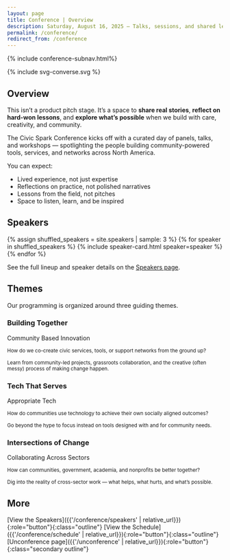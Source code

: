 ```yaml
---
layout: page
title: Conference | Overview
description: Saturday, August 16, 2025 – Talks, sessions, and shared lessons from the field.
permalink: /conference/
redirect_from: /conference
---
```


{% include conference-subnav.html%}

<article class="grid grid-blade">
<div class="image-area colorized-magenta">
  {% include svg-converse.svg %}
</div>
<div>
  <h2 class="colorized-magenta">Overview</h2>
<p><span class="lead">This isn’t a product pitch stage. It’s a space to <strong class="colorized-magenta">share real stories</strong>, <strong class="colorized-magenta">reflect on hard-won lessons</strong>, and <strong class="colorized-magenta">explore what’s possible</strong> when we build with care, creativity, and community.</span></p>
<p>The Civic Spark Conference kicks off with a curated day of panels, talks, and workshops — spotlighting the people building community-powered tools, services, and networks across North America.</p>
<p>You can expect:</p>
<ul>
<li>Lived experience, not just expertise</li>
<li>Reflections on practice, not polished narratives</li>
<li>Lessons from the field, not pitches</li>
<li>Space to listen, learn, and be inspired</li>
</ul>

</div>
</article>

<section>
<h2 class="colorized-magenta">Speakers</h2>
<div class="speaker-grid">
  {% assign shuffled_speakers = site.speakers | sample: 3 %}
  {% for speaker in shuffled_speakers %}
    {% include speaker-card.html speaker=speaker %}
  {% endfor %}
</div>
<p>See the full lineup and speaker details on the <a href="{{ '/conference/speakers' | relative_url }}">Speakers page</a>.</p>
</section>

<section>
<h2 class="colorized-magenta">Themes</h2>
<p>Our programming is organized around three guiding themes.</p>

<div class="grid">
  <article>
    <hgroup>
    <h3 class="colorized-magenta">Building Together</h3>
    <p>Community Based Innovation</p>
    </hgroup>
    <p><small>How do we co-create civic services, tools, or support networks from the ground up?</small></p>
    <p><small>Learn from community-led projects, grassroots collaboration, and the creative (often messy) process of making change happen.</small></p>
  </article>
  <article>
    <hgroup>
    <h3 class="colorized-magenta">Tech That Serves</h3>
    <p>Appropriate Tech</p>
    </hgroup>
    <p><small>How do communities use technology to achieve their own socially aligned outcomes?</small></p>
    <p><small>Go beyond the hype to focus instead on tools designed with and for community needs.</small></p>
  </article>
  <article>
    <hgroup>
    <h3 class="colorized-magenta">Intersections of Change</h3>
    <p>Collaborating Across Sectors</p>
    </hgroup>
    <p><small>How can communities, government, academia, and nonprofits be better together?</small></p>
    <p><small>Dig into the reality of cross-sector work — what helps, what hurts, and what’s possible.</small></p>
  </article>
</div>
</section>

## More

[View the Speakers]({{'/conference/speakers' | relative_url}}){:role="button"}{:class="outline"} [View the Schedule]({{'/conference/schedule' | relative_url}}){:role="button"}{:class="outline"} [Unconference page]({{'/unconference' | relative_url}}){:role="button"}{:class="secondary outline"}
